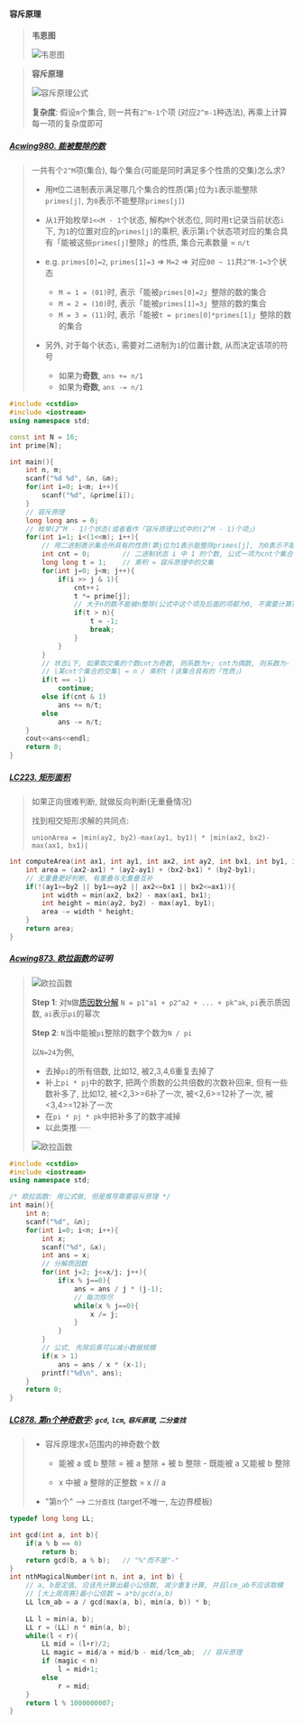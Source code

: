 #### 容斥原理

> **韦恩图**
> 
> ![韦恩图](/appendix/acwing-%E9%9F%A6%E6%81%A9%E5%9B%BE.png)

> **容斥原理**
> 
> ![容斥原理公式](/appendix/acwing-%E5%AE%B9%E6%96%A5%E5%8E%9F%E7%90%86.png)
>
> **复杂度**: 假设`m`个集合, 则一共有`2^m-1`个项 (对应`2^m-1`种选法), 再乘上计算每一项的复杂度即可


##### [Acwing980. 能被整除的数](/acwing/Section%204/3_%E5%AE%B9%E6%96%A5%E5%8E%9F%E7%90%86_%E8%83%BD%E8%A2%AB%E6%95%B4%E9%99%A4%E7%9A%84%E6%95%B0.cpp)

> 一共有个`2^M`项(集合), 每个集合(可能是同时满足多个性质的交集)怎么求?
> 
> - 用`M`位二进制表示满足哪几个集合的性质(第`j`位为`1`表示能整除`primes[j]`, 为`0`表示不能整除`primes[j]`)
>
> - 从`1`开始枚举`1<<M - 1`个状态, 解构`M`个状态位, 同时用`t`记录当前状态`i`下, 为`1`的位置对应的`primes[j]`的乘积, 表示第`i`个状态项对应的集合具有「能被这些`primes[j]`整除」的性质, 集合元素数量 = `n/t`
> 
> - e.g. `primes[0]=2`, `primes[1]=3` => `M=2` => 对应`00 ~ 11`共`2^M-1=3`个状态
>   - `M = 1 = (01)`时, 表示「能被`primes[0]=2`」整除的数的集合
>   - `M = 2 = (10)`时, 表示「能被`primes[1]=3`」整除的数的集合
>   - `M = 3 = (11)`时, 表示「能被`t = primes[0]*primes[1]`」整除的数的集合
>
> - 另外, 对于每个状态`i`, 需要对二进制为`1`的位置计数, 从而决定该项的符号
>   - 如果为**奇数**, `ans += n/1`
>   - 如果为**奇数**, `ans -= n/1`

```CPP
#include <cstdio>
#include <iostream>
using namespace std;

const int N = 16;
int prime[N];

int main(){
    int n, m;
    scanf("%d %d", &n, &m);
    for(int i=0; i<m; i++){
        scanf("%d", &prime[i]);
    }
    // 容斥原理
    long long ans = 0;
    // 枚举(2^M - 1)个状态(或者看作「容斥原理公式中的(2^M - 1)个项」)
    for(int i=1; i<(1<<m); i++){
        // 用二进制表示集合所具有的性质(第j位为1表示能整除primes[j], 为0表示不能整除primes[j])
        int cnt = 0;        // 二进制状态 i 中 1 的个数, 公式一项为cnt个集合的交集
        long long t = 1;    // 乘积 = 容斥原理中的交集
        for(int j=0; j<m; j++){
            if(i >> j & 1){
                cnt++；
                t *= prime[j];
                // 大于n的数不能被n整除(公式中这个项及后面的项都为0, 不需要计算), 退出即可
                if(t > n){
                    t = -1;
                    break;
                }
            }
        }
        // 状态i下, 如果取交集的个数cnt为奇数, 则系数为+; cnt为偶数, 则系数为-
        // |某cnt个集合的交集| = n / 乘积t (该集合具有的「性质」)
        if(t == -1)
            continue;
        else if(cnt & 1)
            ans += n/t;
        else
            ans -= n/t;
    }
    cout<<ans<<endl;
    return 0;
}
```


##### [LC223. 矩形面积](/workspace/223.%E7%9F%A9%E5%BD%A2%E9%9D%A2%E7%A7%AF.cpp)

> 如果正向很难判断, 就做反向判断(无重叠情况)
> 
> 找到相交矩形求解的共同点: 
> 
> `unionArea = |min(ay2, by2)-max(ay1, by1)| * |min(ax2, bx2)-max(ax1, bx1)|`

```CPP
int computeArea(int ax1, int ay1, int ax2, int ay2, int bx1, int by1, int bx2, int by2) {
    int area = (ax2-ax1) * (ay2-ay1) + (bx2-bx1) * (by2-by1);
    // 无重叠更好判断, 有重叠与无重叠互补
    if(!(ay1>=by2 || by1>=ay2 || ax2<=bx1 || bx2<=ax1)){
        int width = min(ax2, bx2) - max(ax1, bx1);
        int height = min(ay2, by2) - max(ay1, by1);
        area -= width * height;
    }
    return area;
}
```

##### [Acwing873. 欧拉函数](/acwing/Section%204/3_%E6%AC%A7%E6%8B%89%E5%87%BD%E6%95%B0.cpp)的证明

> ![欧拉函数](/appendix/acwing-%E6%AC%A7%E6%8B%89%E5%87%BD%E6%95%B0.png)
> 
> **Step 1**: 对`N`做[质因数分解](/acwing/Section%204/1_%E5%88%86%E8%A7%A3%E8%B4%A8%E5%9B%A0%E6%95%B0.cpp) `N = p1^a1 + p2^a2 + ... + pk^ak`, `pi`表示质因数, `ai`表示`pi`的幂次
>  
> **Step 2**: `N`当中能被`pi`整除的数字个数为`N / pi`
> 
> 以`N=24`为例,
>   - 去掉`pi`的所有倍数, 比如12, 被2,3,4,6重复去掉了
>   - 补上`pi * pj`中的数字, 把两个质数的公共倍数的次数补回来, 但有一些数补多了, 比如12, 被<2,3>=6补了一次, 被<2,6>=12补了一次, 被<3,4>=12补了一次
>   - 在`pi * pj * pk`中把补多了的数字减掉
>   - 以此类推······
> 
> ![欧拉函数](/appendix/acwing-%E6%AC%A7%E6%8B%89%E5%87%BD%E6%95%B0-%E5%AE%B9%E6%96%A5%E5%8E%9F%E7%90%86.png)

```CPP
#include <cstdio>
#include <iostream>
using namespace std;

/* 欧拉函数: 用公式做, 但是推导需要容斥原理 */
int main(){
    int n;
    scanf("%d", &n);
    for(int i=0; i<n; i++){
        int x;
        scanf("%d", &x);
        int ans = x;
        // 分解质因数
        for(int j=2; j<=x/j; j++){
            if(x % j==0){
                ans = ans / j * (j-1);
                // 每次除尽
                while(x % j==0){
                    x /= j;
                }
            }
        }
        // 公式, 先除后乘可以减小数据规模
        if(x > 1)
            ans = ans / x * (x-1);
        printf("%d\n", ans);
    }
    return 0;
}
```

##### [LC878. 第n个神奇数字](/workspace/878.%E7%AC%AC-n-%E4%B8%AA%E7%A5%9E%E5%A5%87%E6%95%B0%E5%AD%97.cpp): `gcd`, `lcm`, `容斥原理`, `二分查找`

> - 容斥原理求`x`范围内的神奇数个数
> 
>   - 能被 a 或 b 整除 = 被 a 整除 + 被 b 整除 - 既能被 a 又能被 b 整除
> 
>   - x 中被 a 整除的正整数 = x // a
> 
> - "第n个" --> `二分查找` (target不唯一, 左边界模板)

```CPP
typedef long long LL;

int gcd(int a, int b){
    if(a % b == 0)
        return b;
    return gcd(b, a % b);   // "%"而不是"-"
}
int nthMagicalNumber(int n, int a, int b) {
    // a, b是定值, 应该先计算出最小公倍数, 减少重复计算, 并且lcm_ab不应该取模
    // [大上周周赛]最小公倍数 = a*b/gcd(a,b)
    LL lcm_ab = a / gcd(max(a, b), min(a, b)) * b;
    
    LL l = min(a, b);
    LL r = (LL) n * min(a, b);
    while(l < r){
        LL mid = (l+r)/2;
        LL magic = mid/a + mid/b - mid/lcm_ab;  // 容斥原理
        if (magic < n)
            l = mid+1;
        else
            r = mid;
    }
    return l % 1000000007;
}
```